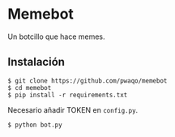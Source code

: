 # Memebot

Un botcillo que hace memes.

## Instalación

```console
$ git clone https://github.com/pwaqo/memebot
$ cd memebot
$ pip install -r requirements.txt
```

Necesario añadir TOKEN en `config.py`.

```console
$ python bot.py
```
